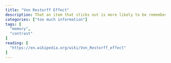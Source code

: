 ```yaml
---
title: "Von Restorff Effect"
description: That an item that sticks out is more likely to be remembered than other items."
categories: ["too much information"]
tags: [
  "memory",
  "contrast"
]
reading: [
  "https://en.wikipedia.org/wiki/Von_Restorff_effect"
]
---
```


